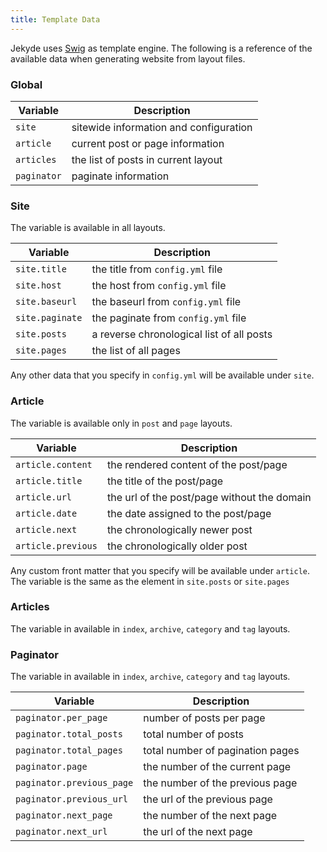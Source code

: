 ```yaml
---
title: Template Data
---
```


Jekyde uses [Swig](http://paularmstrong.github.io/swig/) as template engine. The following is a reference of the available data when generating website from layout files. 

### Global

| Variable | Description |
| -------- | ----------- |
| `site` | sitewide information and configuration |
| `article` | current post or page information |
| `articles` | the list of posts in current layout|
| `paginator`| paginate information |

### Site

The variable is available in all layouts.

| Variable | Description |
| -------- | ----------- |
| `site.title` | the title from `config.yml` file |
| `site.host` | the host from `config.yml` file |
| `site.baseurl` | the baseurl from `config.yml` file |
| `site.paginate` | the paginate from `config.yml` file |
| `site.posts` | a reverse chronological list of all posts |
| `site.pages` | the list of all pages |

Any other data that you specify in `config.yml` will be available under `site`.

### Article

The variable is available only in `post` and `page` layouts.

| Variable | Description |
| -------- | ----------- |
| `article.content` | the rendered content of the post/page |
| `article.title` | the title of the post/page |
| `article.url` | the url of the post/page without the domain |
| `article.date` | the date assigned to the post/page |
| `article.next`| the chronologically newer post |
| `article.previous` | the chronologically older post |

Any custom front matter that you specify will be available under `article`. The variable is the same as the element in `site.posts` or `site.pages`

### Articles

The variable in available in `index`, `archive`, `category` and `tag` layouts.

### Paginator

The variable in available in `index`, `archive`, `category` and `tag` layouts.

| Variable | Description |
| -------- | ----------- |
| `paginator.per_page` | number of posts per page |
| `paginator.total_posts` | total number of posts |
| `paginator.total_pages` | total number of pagination pages |
| `paginator.page` | the number of the current page |
| `paginator.previous_page` | the number of the previous page |
| `paginator.previous_url` | the url of the previous page |
| `paginator.next_page` | the number of the next page |
| `paginator.next_url` | the url of the next page |
